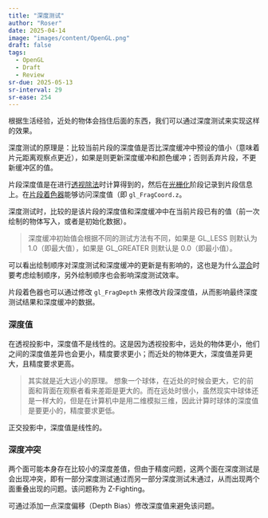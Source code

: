 ```yaml
---
title: "深度测试"
author: "Roser"
date: 2025-04-14
image: "images/content/OpenGL.png"
draft: false
tags:
  - OpenGL
  - Draft
  - Review
sr-due: 2025-05-13
sr-interval: 29
sr-ease: 254
---
```

根据生活经验，近处的物体会挡住后面的东西，我们可以通过深度测试来实现这样的效果。

深度测试的原理是：比较当前片段的深度值是否比深度缓冲中预设的值小（意味着片元距离观察点更近），如果是则更新深度缓冲和颜色缓冲；否则丢弃片段，不更新缓冲区的值。

片段深度值是在进行[透视除法](../坐标系统)时计算得到的，然后在[光栅化](../光栅化)阶段记录到片段信息上。在[片段着色器](../Shader/片段着色器)能够访问深度值（即 `gl_FragCoord.z`。

深度测试时，比较的是该片段的深度值和深度缓冲中在当前片段已有的值（前一次绘制的物体写入，或者是初始化数据）。

> 深度缓冲初始值会根据不同的测试方法有不同，如果是 GL_LESS 则默认为 1.0（即最大值），如果是 GL_GREATER 则默认是 0.0（即最小值）。

可以看出绘制顺序对深度测试和深度缓冲的更新是有影响的，这也是为什么[混合](../Advanced/启用深度测试时混合透明物体的绘制顺序对结果的影响)时要考虑绘制顺序，另外绘制顺序也会影响深度测试效率。

片段着色器也可以通过修改 `gl_FragDepth` 来修改片段深度值，从而影响最终深度测试结果和深度缓冲的数据。
### 深度值

在透视投影中，深度值不是线性的。这是因为透视投影中，远处的物体更小，他们之间的深度值差异也会更小，精度要求更小；而近处的物体更大，深度值差异更大，且精度要求更高。

> 其实就是近大远小的原理。
> 想象一个球体，在近处的时候会更大，它的前面和背面在观察者看来差距是更大的。而在远处时很小，虽然现实中球体还是一样大的，但是在计算机中是用二维模拟三维，因此计算时球体的深度值是要更小的，精度要求更低。

正交投影中，深度值是线性的。
### 深度冲突

两个面可能本身存在比较小的深度差值，但由于精度问题，这两个面在深度测试是会出现冲突，即有一部分深度测试通过而另一部分深度测试未通过，从而出现两个面重叠出现的问题。该问题称为 Z-Fighting。

可通过添加一点深度偏移（Depth Bias）修改深度值来避免该问题。